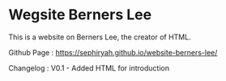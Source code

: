 # Wegsite Berners Lee

This is a website on Berners Lee, the creator of HTML.

Github Page : https://sephiryah.github.io/website-berners-lee/

Changelog : V0.1 - Added HTML for introduction